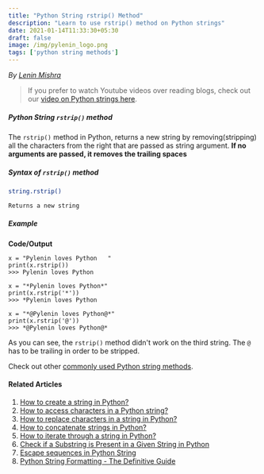 ```yaml
---
title: "Python String rstrip() Method"
description: "Learn to use rstrip() method on Python strings"
date: 2021-01-14T11:33:30+05:30
draft: false
image: /img/pylenin_logo.png
tags: ['python string methods']
---
```

<div class="sharethis-inline-follow-buttons"></div>

*By [Lenin Mishra](https://www.pylenin.com/authors/#lenin-mishra)*

> If you prefer to watch Youtube videos over reading blogs, check out our [video on Python strings here](https://youtu.be/MXdNMo_f95I). 

##### Python String `rstrip()` method

The `rstrip()` method in Python, 
returns a new string by removing(stripping)
 all the characters from the right that are 
 passed as string argument. **If no arguments are passed, it removes the trailing spaces**

##### Syntax of `rstrip()` method

```bash
string.rstrip()

Returns a new string
```

##### Example

**Code/Output**

```python3
x = "Pylenin loves Python   "
print(x.rstrip())
>>> Pylenin loves Python

x = "*Pylenin loves Python*"
print(x.rstrip('*'))
>>> *Pylenin loves Python

x = "*@Pylenin loves Python@*"
print(x.rstrip('@'))
>>> *@Pylenin loves Python@*
```

As you can see, the `rstrip()` method didn't work on the third string. The `@` has to be trailing in order to be stripped.

Check out other [commonly used Python string methods](https://www.pylenin.com/blogs/common-python-string-methods).

#### Related Articles

1. [How to create a string in Python?](https://www.pylenin.com/blogs/create-string-python/)
2. [How to access characters in a Python string?](https://www.pylenin.com/blogs/access-characters-in-string/)
3. [How to replace characters in a string in Python?](https://www.pylenin.com/blogs/replace-string-characters-python/)
4. [How to concatenate strings in Python?](https://www.pylenin.com/blogs/concatenate-strings-in-python/)
5. [How to iterate through a string in Python?](https://www.pylenin.com/blogs/iterating-through-python-string/)
6. [Check if a Substring is Present in a Given String in Python](https://www.pylenin.com/blogs/check-substring-in-a-string-python/)
7. [Escape sequences in Python String](https://www.pylenin.com/blogs/escape-sequences-python-string/)
8. [Python String Formatting - The Definitive Guide](https://www.pylenin.com/blogs/python-string-formatting/)
